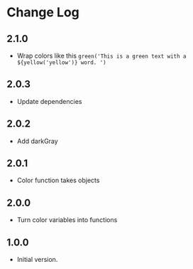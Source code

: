# Change Log

## 2.1.0

- Wrap colors like this `green('This is a green text with a ${yellow('yellow')} word. ')`

## 2.0.3

- Update dependencies

## 2.0.2

- Add darkGray

## 2.0.1

- Color function takes objects

## 2.0.0

- Turn color variables into functions

## 1.0.0

- Initial version.
